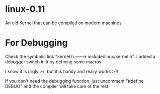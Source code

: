 # linux-0.11
An old Kernel that can be compiled on modern machines 

# For Debugging
Check the symbolic link "kernel.h ---> include/linux/kernel.h". I added a debugger switch in it by defining some macros. 

I know it is urgly :-(, but it is handy and really works :-)! 

If you don't need the debugging function, just uncomment "#define DEBUG" and the compiler will take care of the rest.
